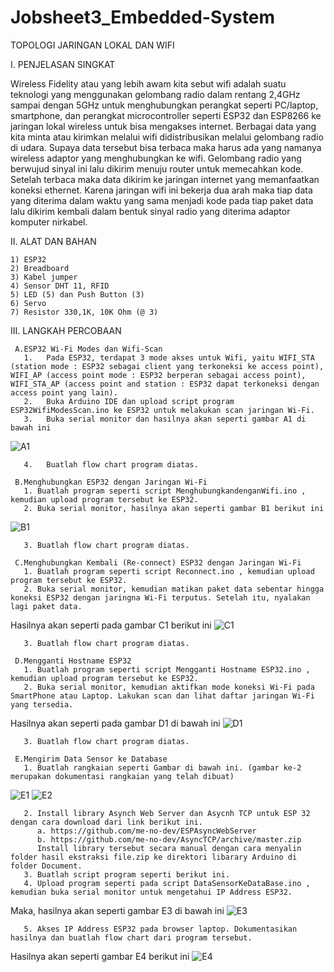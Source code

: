# Jobsheet3_Embedded-System
TOPOLOGI JARINGAN LOKAL DAN WIFI

I. PENJELASAN SINGKAT

Wireless Fidelity atau yang lebih awam kita sebut wifi adalah suatu teknologi yang menggunakan gelombang radio dalam rentang 2,4GHz sampai dengan 5GHz untuk menghubungkan perangkat seperti PC/laptop, smartphone, dan perangkat microcontroller seperti ESP32 dan ESP8266 ke jaringan lokal wireless untuk bisa mengakses internet. Berbagai data yang kita minta atau kirimkan melalui wifi didistribusikan melalui gelombang radio di udara. Supaya data tersebut bisa terbaca maka harus ada yang namanya wireless adaptor yang menghubungkan ke wifi. Gelombang radio yang berwujud sinyal ini lalu dikirim menuju router untuk memecahkan kode. Setelah terbaca maka data dikirim ke jaringan internet yang memanfaatkan koneksi ethernet. Karena jaringan wifi ini bekerja dua arah maka tiap data yang diterima dalam waktu yang sama menjadi kode pada tiap paket data lalu dikirim kembali dalam bentuk sinyal radio yang diterima adaptor komputer nirkabel. 

II. ALAT DAN BAHAN

    1) ESP32
    2) Breadboard
    3) Kabel jumper
    4) Sensor DHT 11, RFID
    5) LED (5) dan Push Button (3)
    6) Servo
    7) Resistor 330,1K, 10K Ohm (@ 3)

III. LANGKAH PERCOBAAN 

     A.ESP32 Wi-Fi Modes dan Wifi-Scan
       1.	Pada ESP32, terdapat 3 mode akses untuk Wifi, yaitu WIFI_STA (station mode : ESP32 sebagai client yang terkoneksi ke access point), WIFI_AP (access point mode : ESP32 berperan sebagai access point), WIFI_STA_AP (access point and station : ESP32 dapat terkoneksi dengan access point yang lain).
       2.	Buka Arduino IDE dan upload script program ESP32WifiModesScan.ino ke ESP32 untuk melakukan scan jaringan Wi-Fi.
       3.	Buka serial monitor dan hasilnya akan seperti gambar A1 di bawah ini
![A1](https://user-images.githubusercontent.com/121161133/209753952-91df1a86-f586-4df7-b4e3-4ba9e15fb9fa.png)

       4.	Buatlah flow chart program diatas.

     B.Menghubungkan ESP32 dengan Jaringan Wi-Fi 
       1. Buatlah program seperti script MenghubungkandenganWifi.ino , kemudian upload program tersebut ke ESP32.
       2. Buka serial monitor, hasilnya akan seperti gambar B1 berikut ini 
![B1](https://user-images.githubusercontent.com/121161133/209753965-72ec2014-e9fb-4076-9423-c050fa6273ad.png)

       3. Buatlah flow chart program diatas.

     C.Menghubungkan Kembali (Re-connect) ESP32 dengan Jaringan Wi-Fi 
       1. Buatlah program seperti script Reconnect.ino , kemudian upload program tersebut ke ESP32.
       2. Buka serial monitor, kemudian matikan paket data sebentar hingga koneksi ESP32 dengan jaringna Wi-Fi terputus. Setelah itu, nyalakan lagi paket data.
Hasilnya akan seperti pada gambar C1 berikut ini
![C1](https://user-images.githubusercontent.com/121161133/209753991-00f7734c-6924-4e9e-8ccf-47754a98580a.png)

       3. Buatlah flow chart program diatas.

     D.Mengganti Hostname ESP32 
       1. Buatlah program seperti script Mengganti Hostname ESP32.ino , kemudian upload program tersebut ke ESP32.
       2. Buka serial monitor, kemudian aktifkan mode koneksi Wi-Fi pada SmartPhone atau Laptop. Lakukan scan dan lihat daftar jaringan Wi-Fi yang tersedia.
Hasilnya akan seperti pada gambar D1 di bawah ini
![D1](https://user-images.githubusercontent.com/121161133/209754018-d2ac4f61-0d10-47ee-9f35-74ca1210e783.png)

       3. Buatlah flow chart program diatas.

     E.Mengirim Data Sensor ke Database 
       1. Buatlah rangkaian seperti Gambar di bawah ini. (gambar ke-2 merupakan dokumentasi rangkaian yang telah dibuat)
![E1](https://user-images.githubusercontent.com/121161133/209754041-6c7b75c7-b828-4eb1-a6c2-fea3d1144c1b.png)
![E2](https://user-images.githubusercontent.com/121161133/209754815-999739a0-cfb6-405c-8b78-41656a5032be.png)

       2. Install library Asynch Web Server dan Asycnh TCP untuk ESP 32 dengan cara download dari link berikut ini. 
          a. https://github.com/me-no-dev/ESPAsyncWebServer 
          b. https://github.com/me-no-dev/AsyncTCP/archive/master.zip 
          Install library tersebut secara manual dengan cara menyalin folder hasil ekstraksi file.zip ke direktori libarary Arduino di folder Document.
       3. Buatlah script program seperti berikut ini.
       4. Upload program seperti pada script DataSensorKeDataBase.ino , kemudian buka serial monitor untuk mengetahui IP Address ESP32.
Maka, hasilnya akan seperti gambar E3 di bawah ini
![E3](https://user-images.githubusercontent.com/121161133/209754093-8a5531e9-4985-4cea-bfd2-9574278d43df.png)

       5. Akses IP Address ESP32 pada browser laptop. Dokumentasikan hasilnya dan buatlah flow chart dari program tersebut.
Hasilnya akan seperti gambar E4 berikut ini
![E4](https://user-images.githubusercontent.com/121161133/209755148-cc1baa54-04d5-4419-bb9b-f96644d8a156.png)

